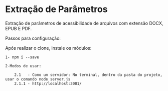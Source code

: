 # Extração de Parâmetros
Extração de parâmetros de acessibilidade de arquivos com extensão DOCX, EPUB E PDF.

Passos para configuração:

Após realizar o clone, instale os módulos: 

    1- npm i --save

    2-Modos de usar:

        2.1   - Como um servidor: No terminal, dentro da pasta do projeto, usar o comando node server.js
        2.1.1 - http://localhost:3001/
     
